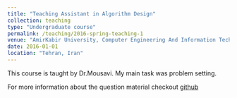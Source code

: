```yaml
---
title: "Teaching Assistant in Algorithm Design"
collection: teaching
type: "Undergraduate course"
permalink: /teaching/2016-spring-teaching-1
venue: "AmirKabir University, Computer Engineering And Information Technology Department"
date: 2016-01-01
location: "Tehran, Iran"
---
```


This course is taught by Dr.Mousavi. My main task was problem setting. <br> 

For more information about the question material checkout [github](https://github.com/AliMorty/2016-spring-algorithm-design-TA)
